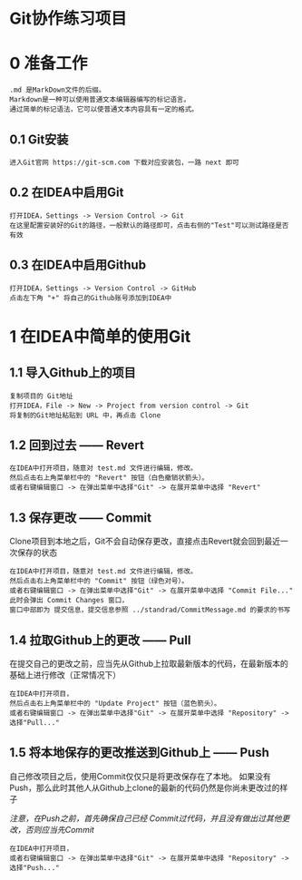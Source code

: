 # Git协作练习项目

# 0 准备工作
    .md 是MarkDown文件的后缀。
    Markdown是一种可以使用普通文本编辑器编写的标记语言。
    通过简单的标记语法，它可以使普通文本内容具有一定的格式。
## 0.1 Git安装
    进入Git官网 https://git-scm.com 下载对应安装包，一路 next 即可

## 0.2 在IDEA中启用Git
    打开IDEA，Settings -> Version Control -> Git
    在这里配置安装好的Git的路径，一般默认的路径即可，点击右侧的"Test"可以测试路径是否有效

## 0.3 在IDEA中启用Github
    打开IDEA，Settings -> Version Control -> GitHub
    点击左下角 "+" 将自己的Github账号添加到IDEA中

# 1 在IDEA中简单的使用Git

## 1.1 导入Github上的项目
    复制项目的 Git地址
    打开IDEA，File -> New -> Project from version control -> Git
    将复制的Git地址粘贴到 URL 中，再点击 Clone 
## 1.2 回到过去 —— Revert
    在IDEA中打开项目，随意对 test.md 文件进行编辑，修改。
    然后点击右上角菜单栏中的 "Revert" 按钮（白色撤销状箭头）。
    或者右键编辑窗口 -> 在弹出菜单中选择"Git" -> 在展开菜单中选择 "Revert"
## 1.3 保存更改 —— Commit
Clone项目到本地之后，Git不会自动保存更改，直接点击Revert就会回到最近一次保存的状态

    在IDEA中打开项目，随意对 test.md 文件进行编辑，修改。
    然后点击右上角菜单栏中的 "Commit" 按钮（绿色对号）。
    或者右键编辑窗口 -> 在弹出菜单中选择"Git" -> 在展开菜单中选择 "Commit File..."
    此时会弹出 Commit Changes 窗口，
    窗口中部即为 提交信息，提交信息参照 ../standrad/CommitMessage.md 的要求的书写
## 1.4 拉取Github上的更改 —— Pull
在提交自己的更改之前，应当先从Github上拉取最新版本的代码，在最新版本的基础上进行修改（正常情况下）
    
    在IDEA中打开项目，
    然后点击右上角菜单栏中的 "Update Project" 按钮（蓝色箭头）。
    或者右键编辑窗口 -> 在弹出菜单中选择"Git" -> 在展开菜单中选择 "Repository" -> 选择"Pull..."
## 1.5 将本地保存的更改推送到Github上 —— Push
自己修改项目之后，使用Commit仅仅只是将更改保存在了本地。
如果没有Push，那么此时其他人从Github上clone的最新的代码仍然是你尚未更改过的样子

*注意，在Push之前，首先确保自己已经 Commit过代码，并且没有做出过其他更改，否则应当先Commit*
    
    在IDEA中打开项目，
    或者右键编辑窗口 -> 在弹出菜单中选择"Git" -> 在展开菜单中选择 "Repository" -> 选择"Push..."